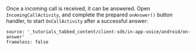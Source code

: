 Once a incoming call is received, it can be answered. Open `IncomingCallActivity`, and complete the prepared `onAnswer()` button handler, to start `OnCallActivity` after a successful answer:

```tabbed_content
source: '_tutorials_tabbed_content/client-sdk/in-app-voice/android/on-answer'
frameless: false
```